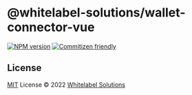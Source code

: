 # @whitelabel-solutions/wallet-connector-vue

[![NPM version](https://img.shields.io/npm/v/@whitelabel-solutions/wallet-connector-vue-?color=a1b858&label=)](https://www.npmjs.com/package/[name])
[![Commitizen friendly](https://img.shields.io/badge/commitizen-friendly-brightgreen.svg)](http://commitizen.github.io/cz-cli/)

## License

[MIT](./LICENSE) License © 2022 [Whitelabel Solutions](https://github.com/whitelabel-market)
